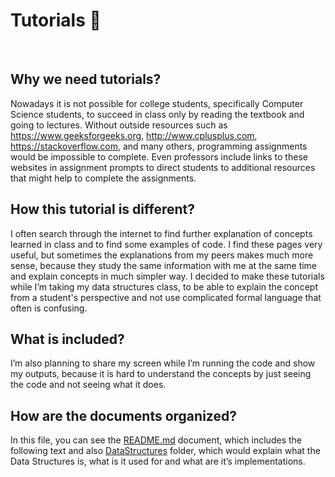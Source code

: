 # Tutorials :trident:

<br />

 ## Why we need tutorials?
 Nowadays it is not possible for college students, specifically Computer Science students, to succeed in class only by reading the textbook and going to lectures. Without outside resources such as https://www.geeksforgeeks.org, http://www.cplusplus.com, https://stackoverflow.com, and many others, programming assignments would be impossible to complete. Even professors include links to these websites in assignment prompts to direct students to additional resources that might help to complete the assignments. 


 ## How this tutorial is different?
 I often search through the internet to find further explanation of concepts learned in class and to find some examples of code. I find these pages very useful, but sometimes the explanations from my peers makes much more sense, because they study the same information with me at the same time and explain concepts in much simpler way. I decided to make these tutorials while I’m taking my data structures class, to be able to explain the concept from a student's perspective and not use complicated formal language that often is confusing.
 
 
 ## What is included?
 I’m also planning to share my screen while I’m running the code and show my outputs, because it is hard to understand the concepts by just seeing the code and not seeing what it does. 


 ## How are the documents organized?
 In this file, you can see the [README.md](./README.md) document, which includes the following text and also [DataStructures](https://github.com/vardtlv/Tutorials/tree/master/DataStructeres) folder, which would explain what the Data Structures is, what is it used for and what are it’s implementations.
